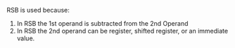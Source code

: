 RSB is used because: 
1. In RSB the 1st operand is subtracted from the 2nd Operand 
2. In RSB the 2nd operand can be register, shifted register, or an immediate value.
